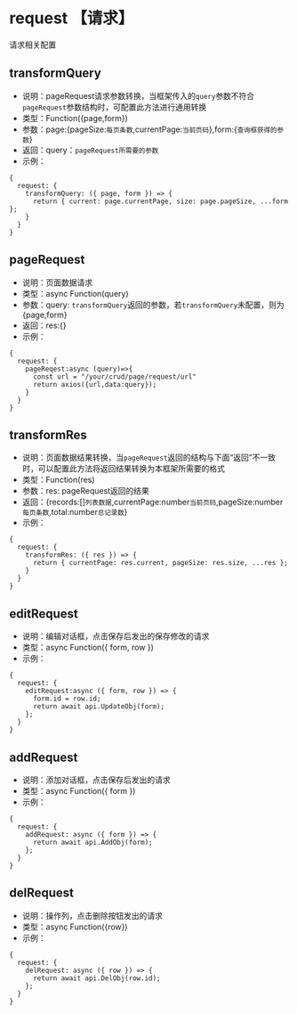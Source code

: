 
# request 【请求】
请求相关配置


## transformQuery
* 说明：pageRequest请求参数转换，当框架传入的`query`参数不符合`pageRequest`参数结构时，可配置此方法进行通用转换
* 类型：Function({page,form})
* 参数：page:{pageSize:`每页条数`,currentPage:`当前页码`},form:{`查询框获得的参数`}
* 返回：query：`pageRequest所需要的参数`
* 示例：
```json5
{
  request: {
    transformQuery: ({ page, form }) => {
      return { current: page.currentPage, size: page.pageSize, ...form };
    }
  }
}
```

## pageRequest 
* 说明：页面数据请求
* 类型：async Function(query)
* 参数：query: `transformQuery`返回的参数，若`transformQuery`未配置，则为{page,form}
* 返回：res:{}
* 示例：
```json5
{
  request: {
    pageReqest:async (query)=>{
      const url = "/your/crud/page/request/url"
      return axios({url,data:query});
    }
  }
}

```


## transformRes 
* 说明：页面数据结果转换，当`pageRequest`返回的结构与下面“返回”不一致时，可以配置此方法将返回结果转换为本框架所需要的格式
* 类型：Function(res)
* 参数：res: pageRequest返回的结果
* 返回：{records:[]`列表数据`,currentPage:number`当前页码`,pageSize:number`每页条数`,total:number`总记录数`}
* 示例：
```json5
{
  request: {
    transformRes: ({ res }) => {
      return { currentPage: res.current, pageSize: res.size, ...res };
    }
  }
}
```

## editRequest
* 说明：编辑对话框，点击保存后发出的保存修改的请求
* 类型：async Function({ form, row })
* 示例：
```json5
{
  request: {
    editRequest:async ({ form, row }) => {
      form.id = row.id;
      return await api.UpdateObj(form);
    };
  }
}
```
## addRequest

* 说明：添加对话框，点击保存后发出的请求
* 类型：async Function({ form })
* 示例：
```json5
{
  request: {
    addRequest: async ({ form }) => {
      return await api.AddObj(form);
    };
  }
}
```

## delRequest

* 说明：操作列，点击删除按钮发出的请求
* 类型：async Function({row})
* 示例：
```json5
{
  request: {
    delRequest: async ({ row }) => {
      return await api.DelObj(row.id);
    };
  }
}
```
